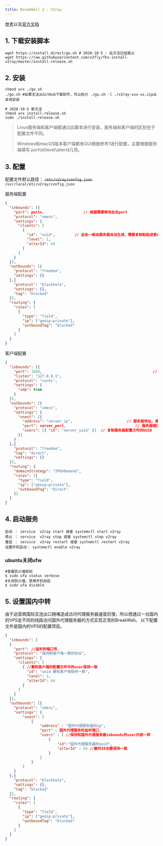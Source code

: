 ```yaml
---
title: BreakWall 2 - V2ray
---
```


[参考](https://www.4spaces.org/digitalocean-build-v2ray-0-1/)以及[官方文档](https://www.v2ray.com/chapter_00/install.html)

## 1. 下载安装脚本

``` shell
wget https://install.direct/go.sh # 2020-10-5 : 此方法已经废止
wget https://raw.githubusercontent.com/v2fly/fhs-install-v2ray/master/install-release.sh
```

## 2. 安装

```shell
chmod u+x ./go.sh
./go.sh #如果无法从GitHub下载软件，可以执行 ./go.sh -l ./v2ray-xxx-xx.zip从本地安装

# 2020-10-5 新方法
chmod u+x install-release.sh
sudo ./install-release.sh
```

> Linux服务端和客户端都通过此脚本进行安装，服务端和客户端的区别在于配置文件不同。
>
> Windows和macOS版本客户端都有GUI根据参考1进行配置，主要根据服务端填写 port\id\level\alterId几项。

## 3. 配置

配置文件默认路径： ~~```/etc/v2ray/config.json```~~   `/usr/local/etc/v2ray/config.json`

服务端配置

```json
{
  "inbounds": [{
    "port": ports, 					// 根据需要修改此处port
    "protocol": "vmess",
    "settings": {
      "clients": [
        {
          "id": "uuid", 		// 此处一般由服务器自动生成，需要复制粘贴进客户端
          "level": 1, 
          "alterId": 64
        }
      ]
    }
  }],
  "outbounds": [{
    "protocol": "freedom",
    "settings": {}
  },{
    "protocol": "blackhole",
    "settings": {},
    "tag": "blocked"
  }],
  "routing": {
    "rules": [
      {
        "type": "field",
        "ip": ["geoip:private"],
        "outboundTag": "blocked"
      }
    ]
  }
}
```

客户端配置

```json
{
  "inbounds": [{
    "port": 1080,  													// SOCKS 代理端口，在浏览器中需配置代理并指向这个端口
    "listen": "127.0.0.1",
    "protocol": "socks",
    "settings": {
      "udp": true
    }
  }],
  "outbounds": [{
    "protocol": "vmess",
    "settings": {
      "vnext": [{
        "address": "server_ip", 						// 服务器地址，请修改为你自己的服务器 ip 或域名
        "port": server_port, 	 							// 服务器端口
        "users": [{ "id": "server_uuid" }] 	// 复制服务器配置文件的UUID
      }]
    }
  },{
    "protocol": "freedom",
    "tag": "direct",
    "settings": {}
  }],
  "routing": {
    "domainStrategy": "IPOnDemand",
    "rules": [{
      "type": "field",
      "ip": ["geoip:private"],
      "outboundTag": "direct"
    }]
  }
}
```

## 4. 启动服务

``` shell
启动 ： service  v2ray start 或者 systemctl start v2ray
停止 ： service  v2ray stop 或者 systemctl stop v2ray
重启 ： service  v2ray restart 或者 systemctl restart v2ray
设置开机启动： systemctl enable v2ray
```
### ubuntu关闭ufw

```shell
#查看防火墙规则
$ sudo ufw status verbose
#关闭防火墙，禁用开机自启
$ sudo ufw disable
```

## 5. 设置国内中转

由于运营商国际互连出口拥堵造成访问代理服务器速度巨慢，所以想通过一台国内的VPS走不同的线路访问国外代理服务器的方式实现正常的BreakWall。
以下配置文件是国内的VPS的配置项目。
```json
{
  "inbounds": [
  {
    "port": //监听的端口号,
    "protocol": "保持和客户端一致的协议",
    "settings": {
      "clients": [ 
        { //要和客户端的配置文件中的user保持一致
          "id": "uuid 要和客户端保持一致",
          "level": 1,
          "alterId": 64
        }
      ]
    }
  }],
  "outbounds": [{
    "protocol": "vmess",
    "settings": {
        "vnext": [
            {
                "address" : "国外代理服务器的ip",
                "port" : 国外代理服务的监听端口,
                "users" : [ //保持和国外代理服务器inbounds的user内容一样
                    {
                        "id":"国外代理服务器的uuid",
                        "alterId" : 64 //额外ID也要保持一致
                    }
                ]
            }
        ]
    }
  },{
    "protocol": "blackhole",
    "settings": {},
    "tag": "blocked"
  }],
  "routing": {
    "rules": [
      {
        "type": "field",
        "ip": ["geoip:private"],
        "outboundTag": "blocked"
      }
    ]
  }
}
```
